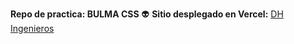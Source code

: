 **Repo de practica: BULMA CSS**
:alien:  **Sitio desplegado en Vercel:** [DH Ingenieros](https://learning-bulma-r2tpihn7n.vercel.app/ "DH Ingenieros")

